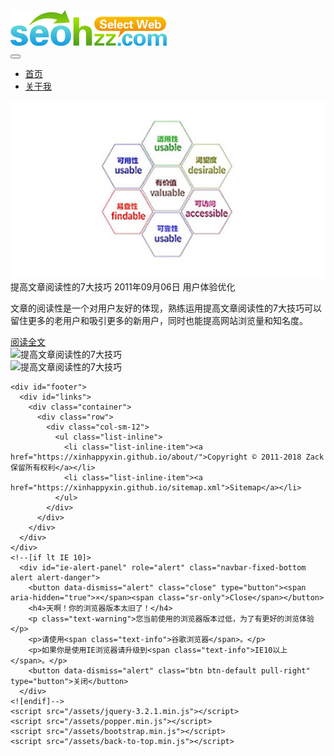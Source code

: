 <!DOCTYPE html>
<html lang="zh">
  <head>
    <meta charset="utf-8">
    <meta http-equiv="X-UA-Compatible" content="IE=edge">
    <meta name="viewport" content="width=device-width, initial-scale=1.0">
    <title>Select Web-顺德SEO网络营销网站建设推广</title>
    <meta name="keywords" content="顺德SEO,顺德网站建设,顺德网站推广,顺德网络营销">
    <meta name="description" content="Select Web是分享顺德SEO、网站建设、网站推广和网络营销的博客，为企业提供专业的SEO、网站建设、网站推广和网络营销顾问服务。">
    <link rel="canonical" href="https://xinhappyxin.github.io/">
    <meta name="applicable-device" content="pc,mobile">
    <link rel="apple-touch-icon" href="https://xinhappyxin.github.io/images/assets/selectweb-icon.jpg">
    <meta name="apple-mobile-web-app-title" content="Select Web">
    <link href="/assets/bootstrap.min.css" rel="stylesheet">
    <link rel="stylesheet" href="https://maxcdn.bootstrapcdn.com/font-awesome/4.7.0/css/font-awesome.min.css"><!--不需要偷此css，保留此代码即可-->
    <link href="/assets/ada.css" rel="stylesheet">
  </head>
  <body>
    <div id="header">
      <div class="top"><a href="https://xinhappyxin.github.io"><img alt="Select Web Logo" src="/images/assets/selectweb-logo.png"></a></div>
      <nav class="navbar navbar-expand-lg navbar-light navbar-ada">
        <a class="navbar-brand" href="#"></a>
        <button class="navbar-toggler" type="button" data-toggle="collapse" data-target="#navbarsExample08" aria-controls="navbarsExample08" aria-expanded="false" aria-label="Toggle navigation">
          <span class="navbar-toggler-icon"></span>
        </button>
        <div class="collapse navbar-collapse justify-content-md-center" id="navbarsExample08">
          <ul class="navbar-nav">
            <li class="nav-item"><a class="nav-link" href="https://xinhappyxin.github.io">首页</a></li>
            <li class="nav-item"><a class="nav-link" href="https://xinhappyxin.github.io/about/">关于我</a></li>
          </ul>
        </div>
      </nav>
    </div>
    <div id="posts" class="container">
  <div class="row">
    <section class="col-md-12">
      <div class="post big">
        <div class="row">
          <div class="col-md-6 media"><img class="img-fluid" src="/images/ueo/web-read-skill.jpg" alt="提高文章阅读性的7大技巧"></div>
          <div class="col-md-6 caption">
            <span class="post-title">提高文章阅读性的7大技巧</span>
            <span class="post-date">2011年09月06日</span>
            <span class="post-tag">用户体验优化</span>
            <p class="post-description">文章的阅读性是一个对用户友好的体现，熟练运用提高文章阅读性的7大技巧可以留住更多的老用户和吸引更多的新用户，同时也能提高网站浏览量和知名度。</p>
            <a class="btn btn-lg btn-success" href="https://xinhappyxin.github.io/web-read-skill.html"><i class="fa fa-search"></i> 阅读全文</a>
          </div>
          <div class="col-md-12"><img class="img-fluid" src="/selectweb-logo.png" alt="提高文章阅读性的7大技巧"></div>
          <div class="col-md-12"><img class="img-fluid" src="https://xinhappyxin.github.io/selectweb-logo.png" alt="提高文章阅读性的7大技巧"></div>
        </div>
      </div>
    </section>
  </div>
</div>

    <div id="footer">
      <div id="links">
        <div class="container">
          <div class="row">
            <div class="col-sm-12">
              <ul class="list-inline">
                <li class="list-inline-item"><a href="https://xinhappyxin.github.io/about/">Copyright © 2011-2018 Zack 保留所有权利</a></li>
                <li class="list-inline-item"><a href="https://xinhappyxin.github.io/sitemap.xml">Sitemap</a></li>
              </ul>
            </div>
          </div>
        </div>
      </div>
    </div>
    <!--[if lt IE 10]> 
      <div id="ie-alert-panel" role="alert" class="navbar-fixed-bottom alert alert-danger">
        <button data-dismiss="alert" class="close" type="button"><span aria-hidden="true">×</span><span class="sr-only">Close</span></button>
        <h4>天啊！你的浏览器版本太旧了！</h4>
        <p class="text-warning">您当前使用的浏览器版本过低，为了有更好的浏览体验</p>
        <p>请使用<span class="text-info">谷歌浏览器</span>。</p>
        <p>如果你是使用IE浏览器请升级到<span class="text-info">IE10以上</span>。</p>
        <button data-dismiss="alert" class="btn btn-default pull-right" type="button">关闭</button>
      </div>
    <![endif]-->
    <script src="/assets/jquery-3.2.1.min.js"></script>
    <script src="/assets/popper.min.js"></script>
    <script src="/assets/bootstrap.min.js"></script>
    <script src="/assets/back-to-top.min.js"></script>
  </body>
</html>
